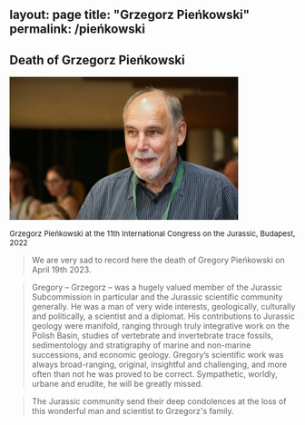 layout: page
title: "Grzegorz Pieńkowski"
permalink: /pieńkowski
---
## Death of Grzegorz Pieńkowski

<img src="images/Gregory_Pienkowski.jpg" style="width:80%;" alt="Gregory Pienkowski" />  
<p style="font-size:small;">Grzegorz Pieńkowski at the 11th International Congress on the Jurassic, Budapest, 2022</p>

>We  are very sad to record here the death of Gregory Pieńkowski on April 19th 2023. 
 
>Gregory – Grzegorz – was a hugely valued member of the Jurassic Subcommission in particular and the Jurassic scientific community generally.  He was a man of very wide interests, geologically, culturally and politically, a scientist and a diplomat.  His contributions to Jurassic geology were manifold, ranging through truly integrative work on the Polish Basin, studies of vertebrate and invertebrate trace fossils, sedimentology and stratigraphy of marine and non-marine successions, and economic geology.  Gregory’s scientific work was always broad-ranging, original, insightful and challenging, and more often than not he was proved to be correct.  Sympathetic, worldly, urbane and erudite, he will be greatly missed.

>The Jurassic community send their deep condolences at the loss of this wonderful man and scientist to Grzegorz's family.
